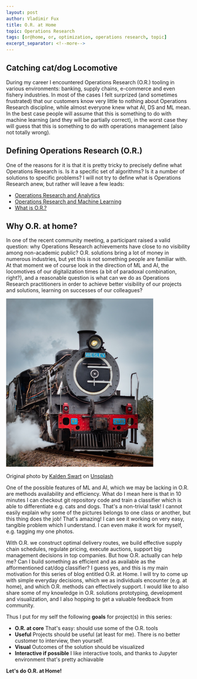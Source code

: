 ```yaml
---
layout: post
author: Vladimir Fux
title: O.R. at Home
topic: Operations Research
tags: [or@home, or, optimization, operations research, topic]
excerpt_separator: <!--more-->
---
```


## Catching cat/dog Locomotive

During my career I encountered Operations Research (O.R.) tooling in various environments: banking, supply chains, e-commerce and even fishery industries. In most of the cases I felt surprized (and sometimes frustrated) that our customers know very little to nothing about Operations Research discipline, while almost everyone knew what AI, DS and ML mean. In the best case people will assume that this is something to do with machine learning (and they will be partially correct), in the worst case they will guess that this is something to do with operations management (also not totally wrong). 
<!--more-->

## Defining Operations Research (O.R.)



One of the reasons for it is that it is pretty tricky to precisely define what Operations Research is. Is it a specific set of algorithms? Is it a number of solutions to specific problems? I will not try to define what is Operations Research anew, but rather will leave a few leads:
* [Operations Research and Analytics](https://www.informs.org/Explore/Operations-Research-Analytics)
* [Operations Research and Machine Learning](https://www.euro-online.org/websites/or-in-practice/wp-content/uploads/sites/8/2018/04/Parallel-session-OR-and-machine-learning.pdf)
* [What is O.R.?](https://www.informs.org/Explore/What-is-O.R.-Analytics/What-is-O.R.)


## Why O.R. at home?
In one of the recent community meeting, a participant raised a valid question: why Operations Research achievements have close to no visibility among non-academic public? O.R. solutions bring a lot of money in numerous industries, but yet this is not something people are familiar with. At that moment we of course look in the direction of ML and AI, the locomotives of our digitalization times (a bit of paradoxal combination, right?), and a reasonable question is what can we do as Operations Research practitioners in order to achieve better visibility of our projects and solutions, learning on successes of our colleagues?


<img src="/images/or_at_home/kalden-swart-0ktrhGN_0fQ-unsplash.jpg " alt="Loco" style="width:400px;"/>

<span>Original photo by <a href="https://unsplash.com/@kaldenswart?utm_source=unsplash&amp;utm_medium=referral&amp;utm_content=creditCopyText">Kalden Swart</a> on <a href="https://unsplash.com/s/photos/locomotive?utm_source=unsplash&amp;utm_medium=referral&amp;utm_content=creditCopyText">Unsplash</a></span>

One of the possible features of ML and AI, which we may be lacking in O.R. are methods availability and efficiency. What do I mean here is that in 10 minutes I can checkout git repository code and train a classifier which is able to differentiate e.g. cats and dogs. That's a non-trivial task! I cannot easily explain why some of the pictures belongs to one class or another, but this thing does the job! That's amazing! I can see it working on very easy, tangible problem which I understand. I can even make it work for myself, e.g. tagging my one photos.

With O.R. we construct optimal delivery routes, we build effective supply chain schedules, regulate pricing, execute auctions, support big management decisions in top companies. But how O.R. actually can help me? Can I build something as efficient and as available as the afformentioned cat/dog classifier? I guess yes, and this is my main motivation for this series of blog entitled O.R. at Home. I will try to come up with simple everyday decisions, which we as individuals encounter (e.g. at home), and which O.R. methods can effectively support. I would like to also share some of my knowledge in O.R. solutions prototyping, development and visualization, and I also hopping to get a valuable feedback from community.

Thus I put for my self the following **goals** for project(s) in this series:
* **O.R. at core** That's easy: should use some of the O.R. tools 
* **Useful** Projects should be useful (at least for me). There is no better customer to interview, then yourself.
* **Visual** Outcomes of the solution should be visualized
* **Interactive if possible** I like interactive tools, and thanks to Jupyter environment that's pretty achiavable 

**Let's do O.R. at Home!**
